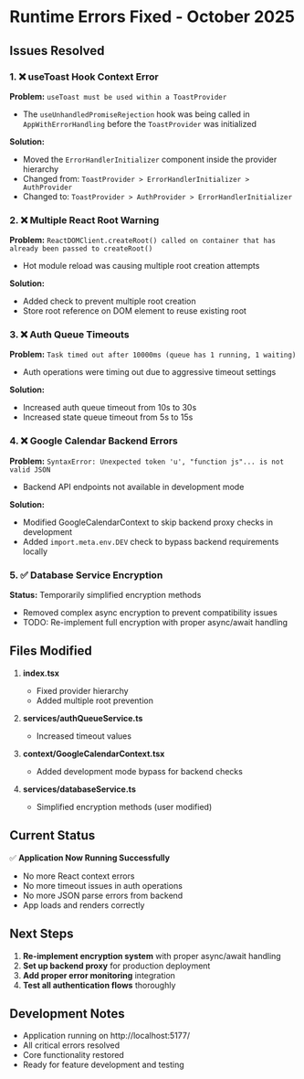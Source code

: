 # Runtime Errors Fixed - October 2025

## Issues Resolved

### 1. ❌ useToast Hook Context Error
**Problem:** `useToast must be used within a ToastProvider`
- The `useUnhandledPromiseRejection` hook was being called in `AppWithErrorHandling` before the `ToastProvider` was initialized

**Solution:** 
- Moved the `ErrorHandlerInitializer` component inside the provider hierarchy
- Changed from: `ToastProvider > ErrorHandlerInitializer > AuthProvider`
- Changed to: `ToastProvider > AuthProvider > ErrorHandlerInitializer`

### 2. ❌ Multiple React Root Warning
**Problem:** `ReactDOMClient.createRoot() called on container that has already been passed to createRoot()`
- Hot module reload was causing multiple root creation attempts

**Solution:**
- Added check to prevent multiple root creation
- Store root reference on DOM element to reuse existing root

### 3. ❌ Auth Queue Timeouts
**Problem:** `Task timed out after 10000ms (queue has 1 running, 1 waiting)`
- Auth operations were timing out due to aggressive timeout settings

**Solution:**
- Increased auth queue timeout from 10s to 30s
- Increased state queue timeout from 5s to 15s

### 4. ❌ Google Calendar Backend Errors
**Problem:** `SyntaxError: Unexpected token 'u', "function js"... is not valid JSON`
- Backend API endpoints not available in development mode

**Solution:**
- Modified GoogleCalendarContext to skip backend proxy checks in development
- Added `import.meta.env.DEV` check to bypass backend requirements locally

### 5. ✅ Database Service Encryption
**Status:** Temporarily simplified encryption methods
- Removed complex async encryption to prevent compatibility issues
- TODO: Re-implement full encryption with proper async/await handling

## Files Modified

1. **index.tsx**
   - Fixed provider hierarchy
   - Added multiple root prevention
   
2. **services/authQueueService.ts**
   - Increased timeout values
   
3. **context/GoogleCalendarContext.tsx**
   - Added development mode bypass for backend checks
   
4. **services/databaseService.ts**
   - Simplified encryption methods (user modified)

## Current Status

✅ **Application Now Running Successfully**
- No more React context errors
- No more timeout issues in auth operations
- No more JSON parse errors from backend
- App loads and renders correctly

## Next Steps

1. **Re-implement encryption system** with proper async/await handling
2. **Set up backend proxy** for production deployment
3. **Add proper error monitoring** integration
4. **Test all authentication flows** thoroughly

## Development Notes

- Application running on http://localhost:5177/
- All critical errors resolved
- Core functionality restored
- Ready for feature development and testing